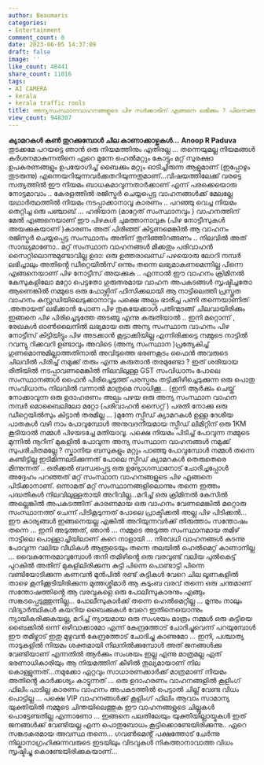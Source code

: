 ```yaml
---
author: Beaumaris
categories:
- Entertainment
comment_count: 0
date: 2023-06-05 14:37:09
draft: false
image: ''
like_count: 48441
share_count: 11016
tags:
- AI CAMERA
- kerala
- kerala traffic rools
title: അന്യസംസ്ഥാനവാഹനങ്ങളുടെ പിഴ സർക്കാരിന് എങ്ങനെ ലഭിക്കും ? പിന്നെങ്ങനെ ഇത് കാര്യക്ഷമാകും  കുറിപ്പ്
view_count: 948307
---
```


**ക്യാമറകൾ കൺ തുറക്കുമ്പോൾ ചില കാണാക്കാഴ്ചകൾ...** **Anoop R Paduva** തുടക്കമേ പറയട്ടെ ഞാൻ ഒരു നിയമത്തിനും എതിരല്ല ... തന്നെയുമല്ല നിയമങ്ങൾ കർശനമാകുന്നതിനെ ഏറെ മുന്നേ ഹെൽമറ്റും കോട്ടും മറ്റ് സുരക്ഷാ ഉപകരണങ്ങളും ഉപയോഗിച്ച് ബൈക്കും മറ്റും ഓടിച്ചിരുന്ന ആളുമാണ് (ഇപ്പോഴും തുടരുന്നു) എന്നെയറിയുന്നവർക്കതറിയുന്നതുമാണ്...വിഷയത്തിലേക്ക് വരട്ടെ സത്യത്തിൽ ഈ നിയമം ബാധകമാവുന്നതാർക്കാണ് എന്ന് പരക്കെയൊരു നോട്ടമാവാം .. കേരളത്തിൽ രജിസ്ട്രർ ചെയ്യപ്പെട്ട വാഹനങ്ങൾക്ക് മേലല്ലേ യഥാർത്ഥത്തിൽ നിയമം നടപ്പാക്കാനാവൂ കാരണം .. പറഞ്ഞു വെച്ച നിയമം തെറ്റിച്ച ഒരു പഞ്ചാബ് ... ഹരിയാന (മാറ്റേത് സംസ്ഥാനവും ) വാഹനത്തിന് മേൽ എങ്ങനെയാണ് ഈ പിഴകൾ ചുമത്താനാവുക (പിഴ നോട്ടീസുകൾ അയക്കുകയാണ് )കാരണം അത് പിരിഞ്ഞ് കിട്ടണമെങ്കിൽ ആ വാഹനം രജിസ്ട്രർ ചെയ്യപ്പെട്ട സംസ്ഥാനം അതിന് തുനിഞ്ഞിറങ്ങണം .. നിലവിൽ അത് സാദ്ധ്യമാണോ.. മറ്റ് സംസ്ഥാന വാഹനങ്ങൾ മിക്കതും പരിവാഹൻ സൈറ്റിലൊന്നുമുണ്ടാവില്ല ഉദാ: ഒരു ഉത്തരാഖണ്ഡ് പഴയൊരു ലോറി നമ്പർ ലഭിച്ചാലും അതിൻ്റെ ഡീറ്റെയിൽസ് ഒന്നും തന്നെ ലഭ്യമാകണമെന്നില്ല പിന്നെ എങ്ങനെയാണ് പിഴ നോട്ടീസ് അയക്കുക .. എന്നാൽ ഈ വാഹനം ക്രിമിനൽ കേസുകളിലോ മറ്റോ പെട്ടതോ ഗുരുതരമായ വാഹന അപകടങ്ങൾ സൃഷ്ടിച്ചതോ ആണെങ്കിൽ നമ്മുടെ ഒരു ഫോഴ്സിന് ഫിസിക്കലായി ആ നാട്ടിലെത്തി പ്രസ്തുത വാഹനം കസ്റ്റഡിയിലെടുക്കാനാവും പക്ഷെ അല്പം ഭാരിച്ച പണി തന്നെയാണിത് .അതായത് ലഭിക്കാൻ പോണ പിഴ തുകയേക്കാൾ പതിന്മടങ്ങ് ചിലവായിരിക്കും ഇങ്ങനെ പിഴ പിരിച്ചെടുത്തേ അടങ്ങൂ എന്നു കരുതിയാൽ .. [](https://cdn.boolokam.com/articles/2023/06/sqqqq.jpg)ഇനി മറ്റൊന്ന് , രേഖകൾ ഓൺലൈനിൽ ലഭ്യമായ ഒരു അന്യ സംസ്ഥാന വാഹനം പിഴ നോട്ടീസ് കിട്ടിയിട്ടും പിഴ അടക്കാൻ കൂട്ടാക്കിയില്ല എന്നിരിക്കട്ടെ നമ്മുടെ നാട്ടിൽ റവന്യു റിക്കവറി ഉണ്ടാവും അവിടെ (അന്യ സംസ്ഥാന )പ്രത്യേകിച്ച് ഗുണമൊന്നുമില്ലാത്തതിനാൽ അവിടുത്തെ ഭരണകൂടം ഫൈൻ അവരുടെ ചിലവിൽ പിരിച്ച് നമുക്ക് തരും എന്നു കരുതാൻ തരമുണ്ടോ ? ഇത് ശരിയായ രീതിയിൽ നടപ്പാവണമെങ്കിൽ നിലവിലുള്ള GST സംവിധാനം പോലെ സംസ്ഥാനങ്ങൾ ഫൈൻ പിരിച്ചെടുത്ത് പരസ്പരം തട്ടിക്കിഴിച്ചെടുക്കുന്ന ഒരു പൊതു സംവിധാനം നിലവിൽ വന്നാൽ മാത്രമെ സാധിക്കൂ... (ഇനി ആർക്കും ചെയ്ത് നോക്കാവുന്ന ഒരു ഉദാഹരണം അല്പം പഴയ ഒരു അന്യ സംസ്ഥാന വാഹന നമ്പർ മൊബൈലിലോ മറ്റോ (പരിവാഹൻ സൈറ്റ് ) പരതി നോക്കു ഒരു ഡീറ്റെയിൽസും കിട്ടാൻ തരമില്ല ... )മുന്നേ സ്പീഡ് ക്യാമറകൾ ഉള്ള ദേശീയ പാതകൾ വഴി നാം പോവുമ്പോൾ അനുവദനീയമായ സ്പീഡ് ലിമിറ്റിന് ഒരു 1KM കൂടിയാൽ നമ്മൾ പിഴയടച്ചേ മതിയാവൂ. പക്ഷെ നിയമം പിടിച്ച് പോവുന്ന നമ്മുടെ മുന്നിൽ നൂറിന് മുകളിൽ പോവുന്ന അന്യ സംസ്ഥാന വാഹനങ്ങൾ നമുക്ക് സുപരിചിതമല്ലേ ? സ്കാനിയ ബസുകളും മറ്റും പാഞ്ഞു പോവുമ്പോൾ നമ്മൾ തന്നെ കണ്ടിട്ടില്ല ഇടിമിന്നലടിക്കുന്നത് പോലെ സ്പീഡ് ക്യാമറകൾ തെരുതെരെ മിന്നുന്നത് .. ഒരിക്കൽ ബന്ധപ്പെട്ട ഒരു ഉദ്യോഗസ്ഥനോട് ചോദിച്ചപ്പോൾ അദ്ദേഹം പറഞ്ഞത് മറ്റ് സംസ്ഥാന വാഹനങ്ങളുടെ പിഴ എങ്ങനെ പിടിക്കാനാണ്. ഒന്നാമത് മറ്റ് സംസ്ഥാനങ്ങളിലൊന്നും തന്നെ ഇത്തം പദ്ധതികൾ നിലവിലുള്ളതായി അറിവില്ല...മറിച്ച് ഒരു ക്രിമിനൽ കേസിൽ അല്ലെങ്കിൽ അപകടത്തിന് കാരണമായ ഒരു വാഹനം വേണമെങ്കിൽ മറ്റൊരു സംസ്ഥാനത്ത് ചെന്ന് പിടികൂടുന്നത് പോലെ പ്രാക്ടിക്കൽ അല്ല പിഴ പിടിക്കൽ... ഈ കാര്യങ്ങൾ ഇങ്ങനെയല്ല എങ്കിൽ അറിയുന്നവർക്ക് തിരുത്താം സന്തോഷം തന്നെ ... ഇനി അടുത്തത്, ഞാൻ ... നമ്മുടെ അടുത്ത സംസ്ഥാനമായ തമിഴ് നാട്ടിലെ പൊള്ളാച്ചിയിലാണ് കുറെ നാളായി ... നിരവധി വാഹനങ്ങൾ കടന്നു പോവുന്ന വലിയ വീഥികൾ ആരൂടെയും തന്നെ തലയിൽ ഹെൽമെറ്റ് കാണാനില്ല ... വൈകുന്നേരമാവുമ്പോൾ തനി തമിഴിൻ്റെ ഒരു വരവുണ്ട് വലിയ പുൽകെട്ട് പുറകിൽ അതിന് മുകളിലിരിക്കുന്ന കുട്ടി പിന്നെ പൊണ്ടാട്ടി പിന്നെ വണ്ടിയോടിക്കുന്ന കണവൻ മുൻപിൽ രണ്ട് കുട്ടികൾ വേറെ ചില ലൂണകളിൽ താഴെ കൂനിക്കൂടിയിരിക്കുന്ന മുത്തശ്ശിമാർ ആ കുടുംബ വരവ് തന്നെ ഒരു ചന്തമാണ് സന്തോഷത്തിൻ്റെ ആ വരവുകളെ ഒരു പോലീസുകാരനും എങ്ങും സങ്കടപ്പെടുത്തുന്നില്ല... പോലീസുകാർക്ക് തന്നെ ഹെൽമെറ്റില്ല ... മൂന്നും നാലും വിദ്യാർത്ഥികൾ കയറിയ ബൈക്കുകൾ വേറെ ഇതിനെയൊന്നും ന്യായികരിക്കുകയല്ല, മറിച്ച് ന്യായമായ ഒരു സംശയം മാത്രം നമ്മൾ ഒരു കുട്ടിയെ ബൈക്കിൽ ഒന്ന് ഒഴിവാക്കാമോ എന്ന് കേന്ദ്രത്തോട് ചോദിച്ചുവെന്ന് പറയുമ്പോൾ ഈ തമിഴ്നാട് ഇതു മുഴുവൻ കേന്ദ്രത്തോട് ചോദിച്ചു കാണുമോ ... ഇനി, പശ്ചാത്യ നാടുകളിൽ നിയമം ശക്തമായി നിലനിൽക്കുമ്പോൾ അത് ജനങ്ങൾക്കു വേണ്ടിയാണ് എന്നതിൽ ആർക്കും സംശയം ഇല്ല എന്നു മാത്രമല്ല ഏത് ഭരണാധികാരിയും ആ നിയമത്തിന് കീഴിൽ തുല്യമായാണ് നില കൊള്ളുന്നത്...നമുക്കോ ഏറ്റവും സാധാരണക്കാർക്ക് മാത്രമാണ് നിയമം അതിൻ്റെ കാർക്കശ്യം കാട്ടുന്നത് ... ഒരു ഉദാഹരണം വാഹനങ്ങളിൽ കൂളിംഗ് ഫിലിം പാടില്ല കാരണം വാഹനം അപകടത്തിൽ പെട്ടാൽ ചില്ല് വേണ്ട വിധം പൊട്ടില്ല ... പക്ഷെ VIP വാഹനങ്ങൾക്ക് കൂളിംഗ് ഫിലിം ആവാം സാമാന്യ യുക്തിയിൽ നമ്മുടെ ചിന്തയിലെത്തുക ഈ വാഹനങ്ങളുടെ ചില്ലുകൾ പൊട്ടേണ്ടതില്ല എന്നാണോ ... ഇങ്ങനെ പലതിലേയും യുക്തിയില്ലായ്മകൾ ഇത് ജനങ്ങൾക്ക് വേണ്ടിയല്ല എന്ന പൊതുബോധം കൂട്ടിക്കൊണ്ടേയിരിക്കുന്നു.. ഏറെ സങ്കടകരമായ അവസ്ഥ തന്നെ... ഗവൺമെൻ്റ് പക്ഷത്തോട് ചേർന്നു നില്കാനാഗ്രഹിക്കുന്നവരുടെ ഇടയിലും വിടവുകൾ നികത്താനാവാത്ത വിധം സൃഷ്ടിച്ചു കൊണ്ടേയിരിക്കുകയാണ്...